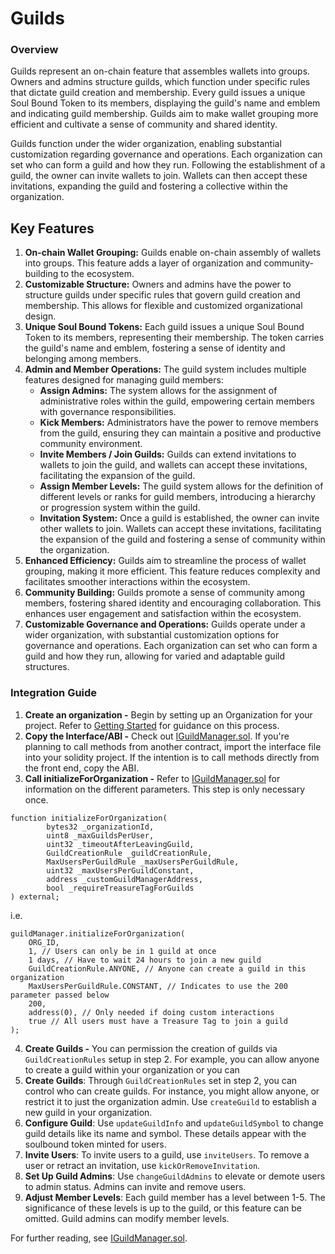 # Guilds

### Overview

Guilds represent an on-chain feature that assembles wallets into groups. Owners and admins structure guilds, which function under specific rules that dictate guild creation and membership. Every guild issues a unique Soul Bound Token to its members, displaying the guild's name and emblem and indicating guild membership. Guilds aim to make wallet grouping more efficient and cultivate a sense of community and shared identity.

Guilds function under the wider organization, enabling substantial customization regarding governance and operations. Each organization can set who can form a guild and how they run. Following the establishment of a guild, the owner can invite wallets to join. Wallets can then accept these invitations, expanding the guild and fostering a collective within the organization.

## Key Features

1. **On-chain Wallet Grouping:** Guilds enable on-chain assembly of wallets into groups. This feature adds a layer of organization and community-building to the ecosystem.
2. **Customizable Structure:** Owners and admins have the power to structure guilds under specific rules that govern guild creation and membership. This allows for flexible and customized organizational design.
3. **Unique Soul Bound Tokens:** Each guild issues a unique Soul Bound Token to its members, representing their membership. The token carries the guild's name and emblem, fostering a sense of identity and belonging among members.
4. **Admin and Member Operations:** The guild system includes multiple features designed for managing guild members:
   * **Assign Admins:** The system allows for the assignment of administrative roles within the guild, empowering certain members with governance responsibilities.
   * **Kick Members:** Administrators have the power to remove members from the guild, ensuring they can maintain a positive and productive community environment.
   * **Invite Members / Join Guilds:** Guilds can extend invitations to wallets to join the guild, and wallets can accept these invitations, facilitating the expansion of the guild.
   * **Assign Member Levels:** The guild system allows for the definition of different levels or ranks for guild members, introducing a hierarchy or progression system within the guild.
   * **Invitation System:** Once a guild is established, the owner can invite other wallets to join. Wallets can accept these invitations, facilitating the expansion of the guild and fostering a sense of community within the organization.
5. **Enhanced Efficiency:** Guilds aim to streamline the process of wallet grouping, making it more efficient. This feature reduces complexity and facilitates smoother interactions within the ecosystem.
6. **Community Building:** Guilds promote a sense of community among members, fostering shared identity and encouraging collaboration. This enhances user engagement and satisfaction within the ecosystem.
7. **Customizable Governance and Operations:** Guilds operate under a wider organization, with substantial customization options for governance and operations. Each organization can set who can form a guild and how they run, allowing for varied and adaptable guild structures.

### Integration Guide

1. **Create an organization  -** Begin by setting up an Organization for your project. Refer to  [Getting Started](./#getting-started) for guidance on this process.
2. **Copy the Interface/ABI -** Check out [IGuildManager.sol](https://github.com/TreasureProject/spellcaster-facets/blob/develop/src/interfaces/IGuildManager.sol). If you're planning to call methods from another contract, import the interface file into your solidity project. If the intention is to call methods directly from the front end, copy the ABI.
3. **Call initializeForOrganization  -** Refer to [IGuildManager.sol](https://github.com/TreasureProject/spellcaster-facets/blob/develop/src/interfaces/IGuildManager.sol) for information on the different parameters. This step is only necessary once.

```solidity
function initializeForOrganization(
        bytes32 _organizationId,
        uint8 _maxGuildsPerUser,
        uint32 _timeoutAfterLeavingGuild,
        GuildCreationRule _guildCreationRule,
        MaxUsersPerGuildRule _maxUsersPerGuildRule,
        uint32 _maxUsersPerGuildConstant,
        address _customGuildManagerAddress,
        bool _requireTreasureTagForGuilds
) external;
```

i.e.

```solidity
guildManager.initializeForOrganization(
    ORG_ID,
    1, // Users can only be in 1 guild at once
    1 days, // Have to wait 24 hours to join a new guild
    GuildCreationRule.ANYONE, // Anyone can create a guild in this organization
    MaxUsersPerGuildRule.CONSTANT, // Indicates to use the 200 parameter passed below
    200,
    address(0), // Only needed if doing custom interactions
    true // All users must have a Treasure Tag to join a guild
);
```

4. **Create Guilds -** You can permission the creation of guilds via `GuildCreationRules` setup in step 2. For example, you can allow anyone to create a guild within your organization or you can&#x20;
5. **Create Guilds**: Through `GuildCreationRules` set in step 2, you can control who can create guilds. For instance, you might allow anyone, or restrict it to just the organization admin. Use `createGuild` to establish a new guild in your organization.
6. **Configure Guild**: Use `updateGuildInfo` and `updateGuildSymbol` to change guild details like its name and symbol. These details appear with the soulbound token minted for users.
7. **Invite Users**: To invite users to a guild, use `inviteUsers`. To remove a user or retract an invitation, use `kickOrRemoveInvitation`.
8. **Set Up Guild Admins**: Use `changeGuildAdmins` to elevate or demote users to admin status. Admins can invite and remove users.
9. **Adjust Member Levels**: Each guild member has a level between 1-5. The significance of these levels is up to the guild, or this feature can be omitted. Guild admins can modify member levels.

For further reading, see  [IGuildManager.sol](https://github.com/TreasureProject/spellcaster-facets/blob/develop/src/interfaces/IGuildManager.sol).
